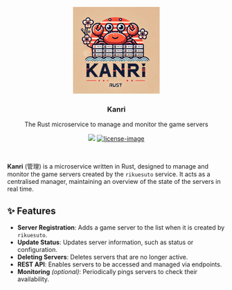 <p align="center">
  <a href="https://github.com/hypolia/kanri">
    <img src="https://raw.githubusercontent.com/Hypolia/public-resources/main/kanri.webp" width="200px" alt="Kanri" />
  </a>
</p>

<h3 align="center">Kanri</h3>
<p align="center">The Rust microservice to manage and monitor the game servers</p>

<div align="center">

![][rust-image]
[![license-image]][license-url]

</div>



<br />

**Kanri** (管理) is a microservice written in Rust, designed to manage and monitor the game servers created by the `rikuesuto` service. It acts as a centralised manager, maintaining an overview of the state of the servers in real time.

## ✨ Features

- **Server Registration**: Adds a game server to the list when it is created by `rikuesuto`.
- **Update Status**: Updates server information, such as status or configuration.
- **Deleting Servers**: Deletes servers that are no longer active.
- **REST API**: Enables servers to be accessed and managed via endpoints.
- **Monitoring** *(optional)*: Periodically pings servers to check their availability.


[rust-image]: https://img.shields.io/badge/Rust-000000?style=for-the-badge&logo=rust&logoColor=white
[license-url]: LICENSE.md
[license-image]: https://img.shields.io/badge/License-Apache_2.0-196f3d?style=for-the-badge&logo=apache&logoColor=white